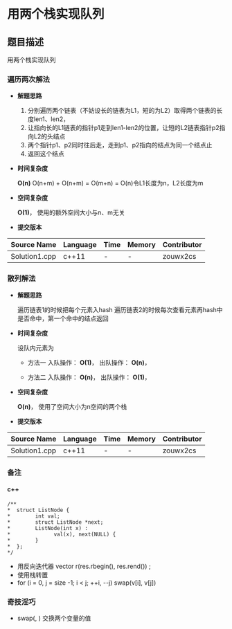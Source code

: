 # 用两个栈实现队列 #
## 题目描述 ##
用两个栈实现队列

### 遍历两次解法 ###
- **解题思路**

	1. 分别遍历两个链表（不妨设长的链表为L1，短的为L2）取得两个链表的长度len1、len2，
	2. 让指向长的L1链表的指针p1走到len1-len2的位置，让短的L2链表指针p2指向L2的头结点
	3. 两个指针p1、p2同时往后走，走到p1、p2指向的结点为同一个结点止
	4. 返回这个结点
	
- **时间复杂度**

	**O(n)** O(n+m) + O(n+m) = O(m+n) = O(n)令L1长度为n，L2长度为m
	

- **空间复杂度**

	**O(1)**， 使用的额外空间大小与n、m无关

- **提交版本**
	
Source Name | Language | Time | Memory | Contributor
---|---|---|---|---
Solution1.cpp | c++11 | - | - | zouwx2cs

### 散列解法 ###
- **解题思路**

	遍历链表1的时候把每个元素入hash
	遍历链表2的时候每次查看元素再hash中是否命中，第一个命中的结点返回
	
- **时间复杂度**

	设队内元素为

	* 方法一
		入队操作： **O(1)**， 
		出队操作： **O(n)**，

	* 方法二
		入队操作： **O(n)**， 
		出队操作： **O(1)**，

- **空间复杂度**

	**O(n)**， 使用了空间大小为n空间的两个栈

- **提交版本**
	
Source Name | Language | Time | Memory | Contributor
---|---|---|---|---
Solution1.cpp | c++11 | - | - | zouwx2cs

### 备注 ###
#### c++ ####
	/**
	*  struct ListNode {
	*        int val;
	*        struct ListNode *next;
	*        ListNode(int x) :
	*              val(x), next(NULL) {
	*        }
	*  };
	*/
- 用反向迭代器
	vector<int> r(res.rbegin(), res.rend()) ;
- 使用栈转置
- for (i = 0, j = size -1; i < j; ++i, --j) swap(v[i], v[j])

### 奇技淫巧 ###
- swap(, ) 交换两个变量的值
